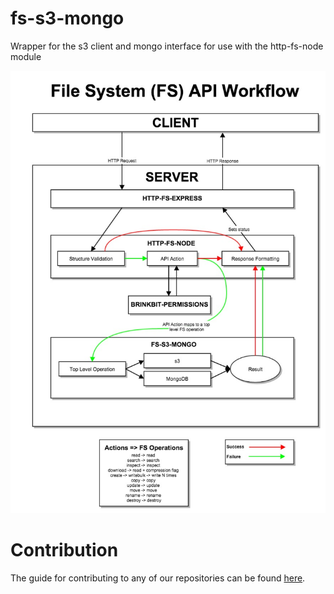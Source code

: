 # fs-s3-mongo
Wrapper for the s3 client and mongo interface for use with the http-fs-node module

![Workflow Diagram](images/FS_workflow.jpg "Workflow Diagram")

# Contribution

The guide for contributing to any of our repositories can be found [here](https://github.com/Brinkbit/brinkbit-style-es6#contributing).
